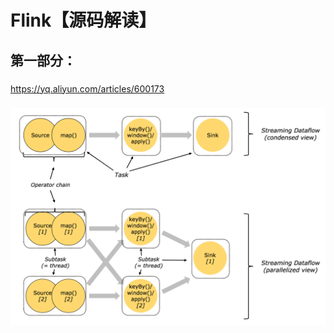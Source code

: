 #            Flink【源码解读】

## 第一部分：

### 

https://yq.aliyun.com/articles/600173

### 

![](resources/oprator-chain.png)